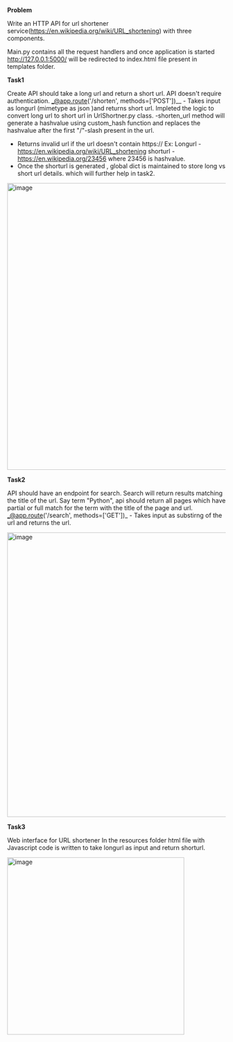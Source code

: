 **Problem**

Write an HTTP API for url shortener service(https://en.wikipedia.org/wiki/URL_shortening) with three components.

Main.py contains all the request handlers and once application is started http://127.0.0.1:5000/ will be redirected to index.html file present in templates folder.

**Task1**

Create API should take a long url and return a short url. API doesn't require authentication.
_@app.route('/shorten', methods=['POST'])__ - Takes input as longurl (mimetype as json )and returns short url.
Impleted the logic to convert long url to short url in UrlShortner.py class.
  -shorten_url method will generate a hashvalue using custom_hash function and replaces the hashvalue after the first "/"-slash present in the url.
  - Returns invalid url if the url doesn't contain https://
  Ex: Longurl - https://en.wikipedia.org/wiki/URL_shortening
      shorturl - https://en.wikipedia.org/23456 where 23456 is hashvalue.
- Once the shorturl is generated , global dict is maintained to store long vs short url details. which will further help in task2.
  
<img width="660" alt="image" src="https://github.com/siddavatam-vasuda-srusti-praharshitha/helloar/assets/70091238/603aa936-b69d-4066-9b94-349433c25bd7">

**Task2**

API should have an endpoint for search. Search will return results matching the title of the url. Say term "Python", api should return all pages which have partial or full match for the term with the title of the page and url.
_@app.route('/search', methods=['GET'])_ - Takes input as substirng of the url and returns the url.

<img width="655" alt="image" src="https://github.com/siddavatam-vasuda-srusti-praharshitha/helloar/assets/70091238/61205a00-158e-4832-9f11-8dbe374ea6aa">

**Task3**

Web interface for URL shortener
In the resources folder html file with Javascript code is written to take longurl as input and return shorturl.

<img width="408" alt="image" src="https://github.com/siddavatam-vasuda-srusti-praharshitha/helloar/assets/70091238/567e501b-de99-4c7a-9073-f19383c01006">



